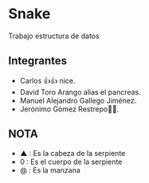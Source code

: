 # Snake
Trabajo estructura de datos

## Integrantes

- Carlos 👍👍 nice.
- David Toro Arango alias el pancreas.
- Manuel Alejandro Gallego Jiménez.
- Jerónimo Gómez Restrepo🤯🤯.

## NOTA

- ▲ : Es la cabeza de la serpiente
- 0 : Es el cuerpo de la serpiente
- @ : Es la manzana